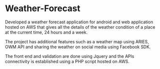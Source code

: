 # Weather-Forecast
Developed a weather forecast application for android and web application hosted on AWS that gives all the details of the weather condition of a place at the current time, 24 hours and a week.

The project has additional features such as a weather map using ARIES, OWM API and sharing the weather on social media using Facebook SDK.

The front end and validation are done using Jquery and the APIs connectivity is established using a PHP script hosted on AWS.
